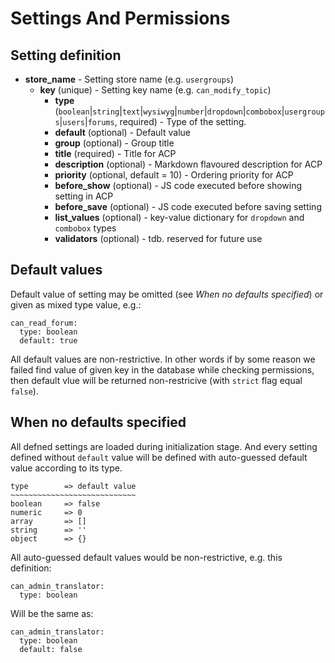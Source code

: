 Settings And Permissions
========================


Setting definition
------------------

- **store_name** - Setting store name (e.g. `usergroups`)
    - **key** (unique) - Setting key name (e.g. `can_modify_topic`)
        - **type** (`boolean`|`string`|`text`|`wysiwyg`|`number`|`dropdown`|`combobox`|`usergroups`|`users`|`forums`, required) - Type of the setting.
        - **default** (optional) - Default value
        - **group** (optional) - Group title
        - **title** (required) - Title for ACP
        - **description** (optional) - Markdown flavoured description for ACP
        - **priority** (optional, default = 10) - Ordering priority for ACP
        - **before_show** (optional) - JS code executed before showing setting in ACP
        - **before_save** (optional) - JS code executed before saving setting
        - **list_values** (optional) - key-value dictionary for `dropdown` and `combobox` types
        - **validators** (optional) - tdb. reserved for future use


Default values
--------------

Default value of setting may be omitted (see *When no defaults specified*)
or given as mixed type value, e.g.:

    can_read_forum:
      type: boolean
      default: true

All default values are non-restrictive. In other words if by some reason we
failed find value of given key in the database while checking permissions, then
default vlue will be returned non-restricive (with `strict` flag equal `false`).


When no defaults specified
--------------------------

All defned settings are loaded during initialization stage. And every setting
defined without `default` value will be defined with auto-guessed default value
according to its type.

    type        => default value
    ~~~~~~~~~~~~~~~~~~~~~~~~~~~~
    boolean     => false
    numeric     => 0
    array       => []
    string      => ''
    object      => {}

All auto-guessed default values would be non-restrictive, e.g. this definition:

    can_admin_translator:
      type: boolean

Will be the same as:

    can_admin_translator:
      type: boolean
      default: false
